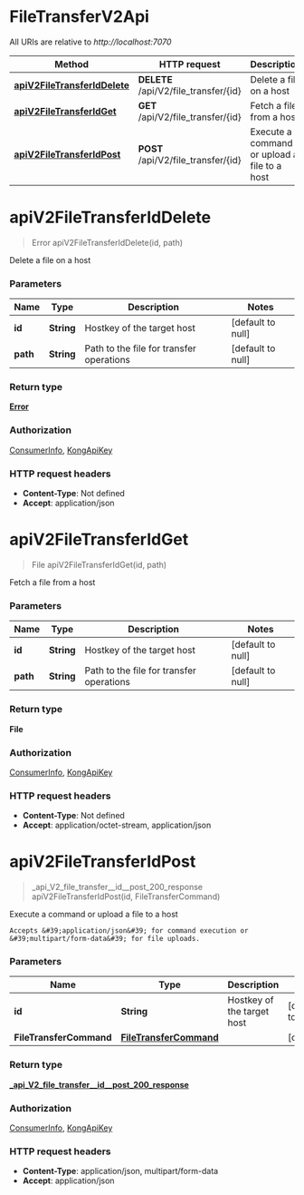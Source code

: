 # FileTransferV2Api

All URIs are relative to *http://localhost:7070*

| Method | HTTP request | Description |
|------------- | ------------- | -------------|
| [**apiV2FileTransferIdDelete**](FileTransferV2Api.md#apiV2FileTransferIdDelete) | **DELETE** /api/V2/file_transfer/{id} | Delete a file on a host |
| [**apiV2FileTransferIdGet**](FileTransferV2Api.md#apiV2FileTransferIdGet) | **GET** /api/V2/file_transfer/{id} | Fetch a file from a host |
| [**apiV2FileTransferIdPost**](FileTransferV2Api.md#apiV2FileTransferIdPost) | **POST** /api/V2/file_transfer/{id} | Execute a command or upload a file to a host |


<a name="apiV2FileTransferIdDelete"></a>
# **apiV2FileTransferIdDelete**
> Error apiV2FileTransferIdDelete(id, path)

Delete a file on a host

### Parameters

|Name | Type | Description  | Notes |
|------------- | ------------- | ------------- | -------------|
| **id** | **String**| Hostkey of the target host | [default to null] |
| **path** | **String**| Path to the file for transfer operations | [default to null] |

### Return type

[**Error**](../Models/Error.md)

### Authorization

[ConsumerInfo](../README.md#ConsumerInfo), [KongApiKey](../README.md#KongApiKey)

### HTTP request headers

- **Content-Type**: Not defined
- **Accept**: application/json

<a name="apiV2FileTransferIdGet"></a>
# **apiV2FileTransferIdGet**
> File apiV2FileTransferIdGet(id, path)

Fetch a file from a host

### Parameters

|Name | Type | Description  | Notes |
|------------- | ------------- | ------------- | -------------|
| **id** | **String**| Hostkey of the target host | [default to null] |
| **path** | **String**| Path to the file for transfer operations | [default to null] |

### Return type

**File**

### Authorization

[ConsumerInfo](../README.md#ConsumerInfo), [KongApiKey](../README.md#KongApiKey)

### HTTP request headers

- **Content-Type**: Not defined
- **Accept**: application/octet-stream, application/json

<a name="apiV2FileTransferIdPost"></a>
# **apiV2FileTransferIdPost**
> _api_V2_file_transfer__id__post_200_response apiV2FileTransferIdPost(id, FileTransferCommand)

Execute a command or upload a file to a host

    Accepts &#39;application/json&#39; for command execution or &#39;multipart/form-data&#39; for file uploads.

### Parameters

|Name | Type | Description  | Notes |
|------------- | ------------- | ------------- | -------------|
| **id** | **String**| Hostkey of the target host | [default to null] |
| **FileTransferCommand** | [**FileTransferCommand**](../Models/FileTransferCommand.md)|  | [optional] |

### Return type

[**_api_V2_file_transfer__id__post_200_response**](../Models/_api_V2_file_transfer__id__post_200_response.md)

### Authorization

[ConsumerInfo](../README.md#ConsumerInfo), [KongApiKey](../README.md#KongApiKey)

### HTTP request headers

- **Content-Type**: application/json, multipart/form-data
- **Accept**: application/json

